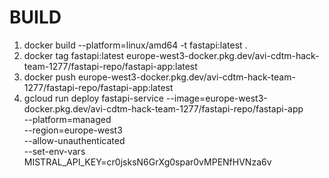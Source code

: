 # BUILD

1. docker build --platform=linux/amd64 -t fastapi:latest .
2. docker tag fastapi:latest  europe-west3-docker.pkg.dev/avi-cdtm-hack-team-1277/fastapi-repo/fastapi-app:latest
3. docker push europe-west3-docker.pkg.dev/avi-cdtm-hack-team-1277/fastapi-repo/fastapi-app:latest
4. gcloud run deploy fastapi-service --image=europe-west3-docker.pkg.dev/avi-cdtm-hack-team-1277/fastapi-repo/fastapi-app \
  --platform=managed \
  --region=europe-west3 \
  --allow-unauthenticated \
--set-env-vars MISTRAL_API_KEY=cr0jsksN6GrXg0spar0vMPENfHVNza6v

